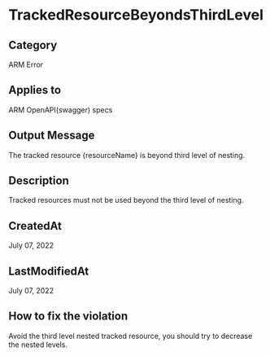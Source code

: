 # TrackedResourceBeyondsThirdLevel

## Category

ARM Error

## Applies to

ARM OpenAPI(swagger) specs

## Output Message

The tracked resource {resourceName} is beyond third level of nesting.

## Description

Tracked resources must not be used beyond the third level of nesting.

## CreatedAt

July 07, 2022

## LastModifiedAt

July 07, 2022

## How to fix the violation

Avoid the third level nested tracked resource, you should try to decrease the nested levels.
